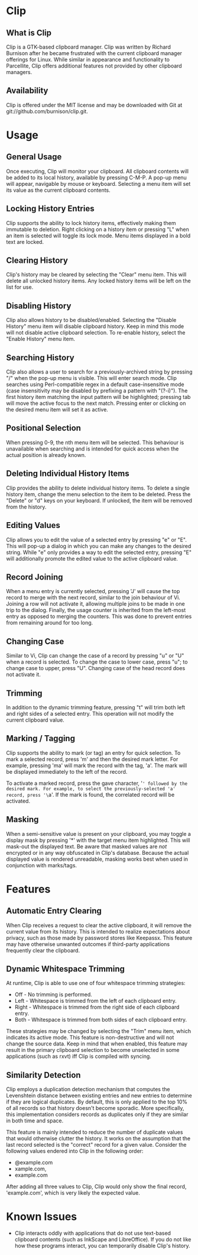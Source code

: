 Clip
====

What is Clip
------------

Clip is a GTK-based clipboard manager. Clip was written by Richard Burnison after he became frustrated with the current
clipboard manager offerings for Linux. While similar in appearance and functionality to Parcellite, Clip offers
additional features not provided by other clipboard managers.

Availability
------------

Clip is offered under the MIT license and may be downloaded with Git at git://github.com/burnison/clip.git.



Usage
=====

General Usage
-------------

Once executing, Clip will monitor your clipboard. All clipboard contents will be added to its local history, available
by pressing C-M-P. A pop-up menu will appear, navigable by mouse or keyboard. Selecting a menu item will set its value
as the current clipboard contents.

Locking History Entries
-----------------------

Clip supports the ability to lock history items, effectively making them immutable to deletion. Right clicking on a
history item or pressing "L" when an item is selected will toggle its lock mode. Menu items displayed in a bold text are
locked.

Clearing History
----------------

Clip's history may be cleared by selecting the "Clear" menu item. This will delete all unlocked history items. Any
locked history items will be left on the list for use.

Disabling History
-----------------

Clip also allows history to be disabled/enabled. Selecting the "Disable History" menu item will disable clipboard
history. Keep in mind this mode will not disable active clipboard selection. To re-enable history, select the "Enable
History" menu item.

Searching History
-----------------

Clip also allows a user to search for a previously-archived string by pressing "/" when the pop-up menu is visible. This
will enter search mode. Clip searches using Perl-compatible regex in a default case-insensitive mode (case insensitivity
may be disabled by prefixing a pattern with "(?-i)"). The first history item matching the input pattern will be
highlighted; pressing tab will move the active focus to the next match. Pressing enter or clicking on the desired menu
item will set it as active.

Positional Selection
--------------------

When pressing 0-9, the nth menu item will be selected. This behaviour is unavailable when searching and is intended
for quick access when the actual position is already known.

Deleting Individual History Items
---------------------------------

Clip provides the ability to delete individual history items. To delete a single history item, change the menu selection
to the item to be deleted. Press the "Delete" or "d" keys on your keyboard. If unlocked, the item will be removed from
the history.

Editing Values
--------------

Clip allows you to edit the value of a selected entry by pressing "e" or "E". This will pop-up a dialog in which you can
make any changes to the desired string. While "e" only provides a way to edit the selected entry, pressing "E" will
additionally promote the edited value to the active clipboard value.

Record Joining
--------------

When a menu entry is currently selected, pressing 'J' will cause the top record to merge with the next record, similar
to the join behaviour of Vi. Joining a row will not activate it, allowing multiple joins to be made in one trip to the
dialog. Finally, the usage counter is inherited from the left-most entry as opposed to merging the counters. This was
done to prevent entries from remaining around for too long.

Changing Case
-------------

Similar to Vi, Clip can change the case of a record by pressing "u" or "U" when a record is selected. To change the case
to lower case, press "u"; to change case to upper, press "U". Changing case of the head record does not activate it.

Trimming
--------

In addition to the dynamic trimming feature, pressing "t" will trim both left and right sides of a selected entry. This
operation will not modify the current clipboard value.

Marking / Tagging
-----------------

Clip supports the ability to mark (or tag) an entry for quick selection.  To mark a selected record, press 'm' and then
the desired mark letter. For example, pressing 'ma' will mark the record with the tag, 'a'. The mark will be displayed
immediately to the left of the record.

To activate a marked record, press the gave character, '`' followed by the desired mark. For example, to select the
previously-selected 'a' record, press '\`a'. If the mark is found, the correlated record will be activated.

Masking
-------

When a semi-sensitive value is present on your clipboard, you may toggle a display mask by pressing '*' with the
target menu item highlighted. This will mask-out the displayed text. Be aware that masked values are *not* encrypted
or in any way obfuscated in Clip's database. Because the actual displayed value is rendered unreadable, masking works
best when used in conjunction with marks/tags.


Features
========

Automatic Entry Clearing
------------------------

When Clip receives a request to clear the active clipboard, it will remove the current value from its history. This is
intended to realize expectations about privacy, such as those made by password stores like Keepassx. This feature may
have otherwise unwanted outcomes if third-party applications frequently clear the clipboard.

Dynamic Whitespace Trimming
---------------------------

At runtime, Clip is able to use one of four whitespace trimming strategies:

* Off - No trimming is performed.
* Left - Whitespace is trimmed from the left of each clipboard entry.
* Right - Whitespace is trimmed from the right side of each clipboard entry.
* Both - Whitespace is trimmed from both sides of each clipboard entry.

These strategies may be changed by selecting the "Trim" menu item, which indicates its active mode. This feature is
non-destructive and will not change the source data. Keep in mind that when enabled, this feature may result in the
primary clipboard selection to become unselected in some applications (such as rxvt) iff Clip is compiled with syncing.

Similarity Detection
--------------------

Clip employs a duplication detection mechanism that computes the Levenshtein distance between existing entries and new
entries to determine if they are logical duplicates. By default, this is only applied to the top 10% of all records so
that history doesn't become sporadic. More specifically, this implementation considers records as duplicates only if
they are similar in both time and space.

This feature is mainly intended to reduce the number of duplicate values that would otherwise clutter the history. It
works on the assumption that the last record selected is the "correct" record for a given value. Consider the following
values endered into Clip in the following order:

* @example.com
* xample.com,
* example.com

After adding all three values to Clip, Clip would only show the final record, 'example.com', which is very likely the
expected value.


Known Issues
============

* Clip interacts oddly with applications that do not use text-based clipboard contents (such as InkScape and
  LibreOffice). If you do not like how these programs interact, you can temporarily disable Clip's history.
